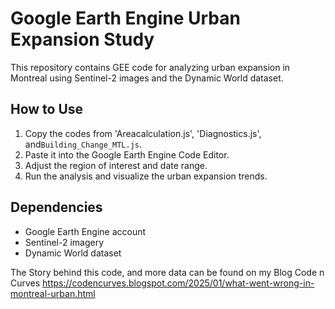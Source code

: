 # Google Earth Engine Urban Expansion Study

This repository contains GEE code for analyzing urban expansion in Montreal using Sentinel-2 images and the Dynamic World dataset.

## How to Use

1. Copy the codes from 'Areacalculation.js', 'Diagnostics.js', and`Building_Change_MTL.js`.
2. Paste it into the Google Earth Engine Code Editor.
3. Adjust the region of interest and date range.
4. Run the analysis and visualize the urban expansion trends.

## Dependencies
- Google Earth Engine account
- Sentinel-2 imagery
- Dynamic World dataset

The Story behind this code, and more data can be found on my Blog Code n Curves
https://codencurves.blogspot.com/2025/01/what-went-wrong-in-montreal-urban.html
